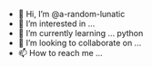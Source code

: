 - 👋 Hi, I’m @a-random-lunatic
- 👀 I’m interested in ...
- 🌱 I’m currently learning ... python
- 💞️ I’m looking to collaborate on ...
- 📫 How to reach me ...

<!---
a-random-lunatic/a-random-lunatic is a ✨ special ✨ repository because its `README.md` (this file) appears on your GitHub profile.
You can click the Preview link to take a look at your changes.
--->
